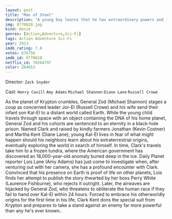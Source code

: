 ```yaml
---
layout: post
title: "Man of Steel"
description: "A young boy learns that he has extraordinary powers and is not of this Earth. As a young man, he journeys to discover where he came from and what he was sent here to do. But the hero in him must emerge if he is to save the world from annihilation and become the symbol of hope for all mankind..."
img: 0770828.jpg
kind: movie
genres: [Action,Adventure,Sci-Fi]
tags: Action Adventure Sci-Fi 
year: 2013
imdb_rating: 7.0
votes: 676756
imdb_id: 0770828
netflix_id: 70264797
color: 264653
---
```

Director: `Zack Snyder`  

Cast: `Henry Cavill` `Amy Adams` `Michael Shannon` `Diane Lane` `Russell Crowe` 

As the planet of Krypton crumbles, General Zod (Michael Shannon) stages a coup as concerned leader Jor-El (Russell Crowe) and his wife send their infant son Kal-El to a distant world called Earth. While the young child travels through space with an object containing the DNA of his home planet, General Zod and his cohorts are sentenced to an eternity in a black-hole prison. Named Clark and raised by kindly farmers Jonathan (Kevin Costner) and Martha Kent (Diane Lane), young Kal-El lives in fear of what might happen should his neighbors learn about his extraterrestrial origins, eventually exploring the world in search of himself. In time, Clark's travels take him to a frozen tundra, where the American government has discovered an 18,000-year-old anomaly buried deep in the ice. Daily Planet reporter Lois Lane (Amy Adams) has just come to investigate when, after venturing out with her camera, she has a profound encounter with Clark. Convinced that his presence on Earth is proof of life on other planets, Lois finds her attempt to publish the story thwarted by her boss Perry White (Laurence Fishburne), who rejects it outright. Later, the airwaves are hijacked by General Zod, who threatens to obliterate the human race if they fail to hand over Kal-El within 24 hours. Forced to embrace his otherworldly origins for the first time in his life, Clark Kent dons the special suit from Krypton and prepares to take a stand against an enemy far more powerful than any he's ever known..